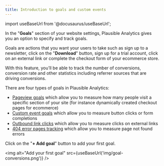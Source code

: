 ```yaml
---
title: Introduction to goals and custom events
--- 
```


import useBaseUrl from '@docusaurus/useBaseUrl';

In the "**Goals**" section of your website settings, Plausible Analytics gives you an option to specify and track goals. 

Goals are actions that you want your users to take such as sign up to a newsletter, click on the "**Download**" button, sign up for a trial account, click on an external link or complete the checkout form of your ecommerce store.

With this feature, you’ll be able to track the number of conversions, conversion rate and other statistics including referrer sources that are driving conversions.

There are four types of goals in Plausible Analytics: 

* [Pageview goals](pageview-goals.md) which allow you to measure how many people visit a specific section of your site (for instance dynamically created checkout pages for ecommerce)
* [Custom event goals](custom-event-goals.md) which allow you to measure button clicks or form completions
* [Outbound link clicks](outbound-link-click-tracking.md) which allow you to measure clicks on external links
* [404 error pages tracking](404-error-pages-tracking.md) which allow you to measure page not found errors

Click on the "**+ Add goal**" button to add your first goal.

<img alt="Add your first goal" src={useBaseUrl('img/goal-conversions.png')} />
